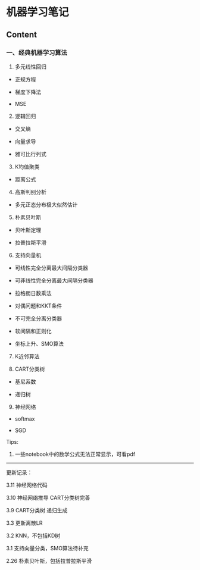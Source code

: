 # 机器学习笔记

## Content

### 一、经典机器学习算法

1. 多元线性回归

- 正规方程

- 梯度下降法

- MSE

2. 逻辑回归

- 交叉熵

- 向量求导

- 雅可比行列式

3. K均值聚类

- 距离公式

4. 高斯判别分析

- 多元正态分布极大似然估计

5. 朴素贝叶斯

- 贝叶斯定理

- 拉普拉斯平滑

6. 支持向量机

- 可线性完全分离最大间隔分类器

- 可非线性完全分离最大间隔分类器

- 拉格朗日数乘法

- 对偶问题和KKT条件

- 不可完全分离分类器

- 软间隔和正则化

- 坐标上升、SMO算法

7. K近邻算法

8. CART分类树

- 基尼系数

- 递归树

9. 神经网络

- softmax

- SGD

Tips:

1. 一些notebook中的数学公式无法正常显示，可看pdf

--------
更新记录：

3.11 神经网络代码 

3.10 神经网络推导 CART分类树完善

3.9 CART分类树 递归生成

3.3 更新离散LR

3.2 KNN，不包括KD树

3.1 支持向量分类，SMO算法待补充

2.26 朴素贝叶斯，包括拉普拉斯平滑
